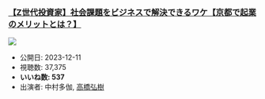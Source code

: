 ### [【Z世代投資家】社会課題をビジネスで解決できるワケ【京都で起業のメリットとは？】](https://www.youtube.com/watch?v=lIck3irpps4)
[![](https://img.youtube.com/vi/lIck3irpps4/sddefault.jpg)](https://www.youtube.com/watch?v=lIck3irpps4)
-   公開日: 2023-12-11
-   視聴数: 37,375
-   **いいね数: 537**
-   出演者: 中村多伽, [高橋弘樹](/rehacq_fan/people/高橋弘樹 "wikilink")
